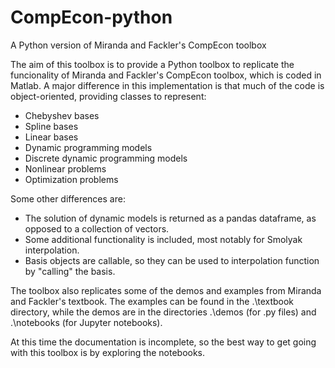 # CompEcon-python
A Python version of Miranda and Fackler's CompEcon toolbox

The aim of this toolbox is to provide a Python toolbox to replicate the funcionality of Miranda and Fackler's CompEcon toolbox, which is coded in Matlab.  A major difference in this implementation is that much of the code is object-oriented, providing classes to represent:

* Chebyshev bases
* Spline bases
* Linear bases
* Dynamic programming models
* Discrete dynamic programming models
* Nonlinear problems
* Optimization problems

Some other differences are:

* The solution of dynamic models is returned as a pandas dataframe, as opposed to a collection of vectors.
* Some additional functionality is included, most notably for Smolyak interpolation.
* Basis objects are callable, so they can be used to interpolation function by "calling" the basis.



The toolbox also replicates some of the demos and examples from Miranda and Fackler's textbook. The examples can be found in the .\textbook directory, while the demos are in the directories .\demos (for .py files) and .\notebooks (for Jupyter notebooks).

At this time the documentation is incomplete, so the best way to get going with this toolbox is by exploring the notebooks. 
